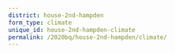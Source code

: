 ```yaml
---
district: house-2nd-hampden
form_type: climate
unique_id: house-2nd-hampden-climate
permalink: /2020bq/house-2nd-hampden/climate/
---
```

